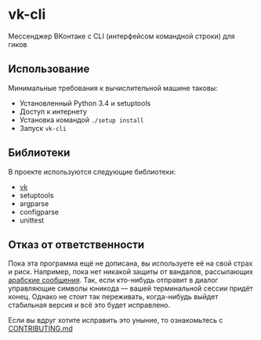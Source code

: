 # vk-cli

Мессенджер ВКонтаке с CLI (интерфейсом командной строки) для гиков
## Использование
Минимальные требования к вычислительной машине таковы:

 * Установленный Python 3.4 и setuptools
 * Доступ к интернету
 * Установка командой `./setup install`
 * Запуск `vk-cli`

## Библиотеки
В проекте используются следующие библиотеки:

 * [vk](https://github.com/dimka665/vk)
 * setuptools
 * argparse
 * configparse
 * unittest

## Отказ от ответственности
Пока эта программа ещё не дописана, вы используете её на свой страх и риск. Например, пока нет никакой защиты от вандалов, рассылающих [арабские сообщения](http://habrahabr.ru/post/259007/). Так, если кто-нибудь отправит в диалог управляющие символы юникода — вашей терминальной сессии придёт конец. Однако не стоит так переживать, когда-нибудь выйдет стабильная версия и всё это будет исправлено.

Если вы вдруг хотите исправить это уныние, то ознакомьтесь с [CONTRIBUTING.md](/CONTRIBUTING.md)
